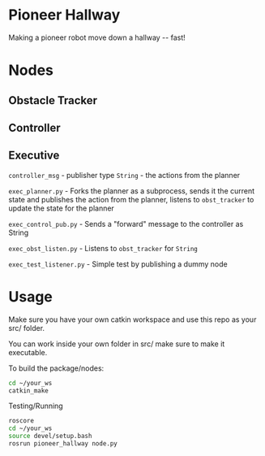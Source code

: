 # Pioneer Hallway

Making a pioneer robot move down a hallway -- fast!

# Nodes

## Obstacle Tracker

## Controller

## Executive

   `controller_msg` - publisher type `String` - the actions from the planner
   
   `exec_planner.py` - Forks the planner as a subprocess, sends it the current state and publishes the action from the planner, listens to `obst_tracker` to update the state for the planner

   `exec_control_pub.py` - Sends a "forward" message to the controller as String

   `exec_obst_listen.py` - Listens to `obst_tracker` for `String`

   `exec_test_listener.py` - Simple test by publishing a dummy node

# Usage

Make sure you have your own catkin workspace and use this repo as your src/ folder.

You can work inside your own folder in src/ make sure to make it executable.

To build the package/nodes:
```bash
cd ~/your_ws
catkin_make
```

Testing/Running

```bash
roscore
cd ~/your_ws
source devel/setup.bash
rosrun pioneer_hallway node.py
```